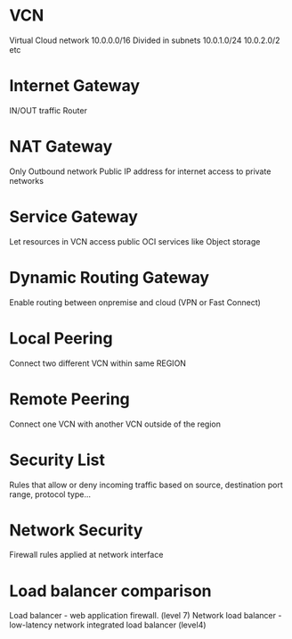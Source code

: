 # VCN
Virtual Cloud network  10.0.0.0/16
Divided in subnets 10.0.1.0/24 10.0.2.0/2 etc

# Internet Gateway
IN/OUT traffic Router 

# NAT Gateway
Only Outbound network
Public IP address for internet access to private networks

# Service Gateway
Let resources in VCN access public OCI services like  Object storage

# Dynamic Routing Gateway
Enable routing between onpremise and cloud (VPN or Fast Connect)

# Local Peering
Connect two different VCN within same REGION

# Remote Peering
Connect one VCN with another VCN outside of the region

# Security  List
Rules that allow or deny incoming traffic based on source, destination port range, protocol type...

# Network Security
Firewall rules applied at network interface

# Load balancer comparison
Load balancer -  web application firewall. (level 7)
Network load balancer - low-latency network integrated load balancer  (level4)